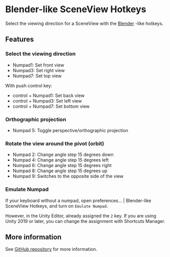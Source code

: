 # Blender-like SceneView Hotkeys

Select the viewing direction for a SceneView with the [Blender](https://www.blender.org/) -like hotkeys.


## Features

### Select the viewing direction

- Numpad1: Set front view
- Numpad3: Set right view
- Numpad7: Set top view

With push control key:

- control + Numpad1: Set back view
- control + Numpad3: Set left view
- control + Numpad7: Set bottom view


### Orthographic projection

- Numpad 5: Toggle perspective/orthographic projection


### Rotate the view around the pivot (orbit)

- Numpad 2: Change angle step 15 degrees down
- Numpad 4: Change angle step 15 degrees left
- Numpad 6: Change angle step 15 degrees right
- Numpad 8: Change angle step 15 degrees up
- Numpad 9: Switches to the opposite side of the view


### Emulate Numpad

If your keyboard without a numpad, open preferences... | Blender-like SceneView Hotkeys, and turn on `Emulate Numpad`.

However, in the Unity Editor, already assigned the `2` key. If you are using Unity 2019 or later, you can change the assignment with Shortcuts Manager.


## More information

See [GitHub repository](https://github.com/nowsprinting/BlenderLikeSceneViewHotkeys) for more information.
